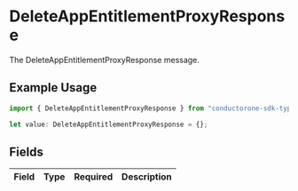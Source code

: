 # DeleteAppEntitlementProxyResponse

The DeleteAppEntitlementProxyResponse message.

## Example Usage

```typescript
import { DeleteAppEntitlementProxyResponse } from "conductorone-sdk-typescript/sdk/models/shared";

let value: DeleteAppEntitlementProxyResponse = {};
```

## Fields

| Field       | Type        | Required    | Description |
| ----------- | ----------- | ----------- | ----------- |